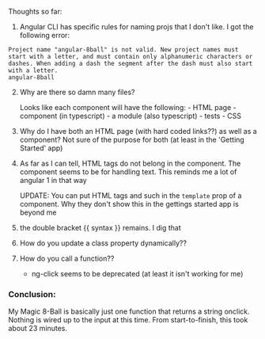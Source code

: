 Thoughts so far:

1. Angular CLI has specific rules for naming projs that I don't like. I got the following error:

```
Project name "angular-8ball" is not valid. New project names must start with a letter, and must contain only alphanumeric characters or dashes. When adding a dash the segment after the dash must also start with a letter.
angular-8ball
```

2. Why are there so damn many files?

	Looks like each component will have the following:
		- HTML page
		- component (in typescript)
		- a module (also typescript)
		- tests
		- CSS

3. Why do I have both an HTML page (with hard coded links??) as well as a component? Not sure of the purpose for both (at least in the 'Getting Started' app)

4. As far as I can tell, HTML tags do not belong in the component. The component seems to be for handling text. This reminds me a lot of angular 1 in that way

	UPDATE: You can put HTML tags and such in the `template` prop of a component. Why they don't show this in the gettings started app is beyond me

5. the double bracket {{ syntax }} remains. I dig that

6. How do you update a class property dynamically??

7. How do you call a function??
	- ng-click seems to be deprecated (at least it isn't working for me)

### Conclusion:

My Magic 8-Ball is basically just one function that returns a string onclick. Nothing is wired up to the input at this time. From start-to-finish, this took about 23 minutes.
